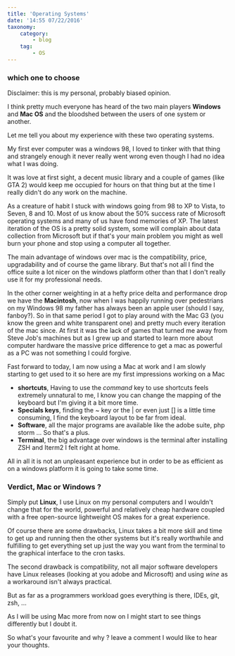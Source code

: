 ```yaml
---
title: 'Operating Systems'
date: '14:55 07/22/2016'
taxonomy:
    category:
        - blog
    tag:
        - OS
---
```


### which one to choose 
 
Disclaimer: this is my personal, probably biased opinion. 
 
I think pretty much everyone has heard of the two main players **Windows** and **Mac OS** and the bloodshed between the users of one system or another. 
 
Let me tell you about my experience with these two operating systems. 
 
My first ever computer was a windows 98, I loved to tinker with that thing and strangely enough it never really went wrong even though I had no idea what I was doing. 
 
It was love at first sight, a decent music library and a couple of games (like GTA 2) would keep me occupied for hours on that thing but at the time I really didn't do any work on the machine. 
 
As a creature of habit I stuck with windows going from 98 to XP to Vista, to Seven, 8 and 10. Most of us know about the 50% success rate of Microsoft operating systems and many of us have fond memories of XP. The latest iteration of the OS is a pretty solid system, some will complain about data collection from Microsoft but if that's your main problem you might as well burn your phone and stop using a computer all together. 
 
The main advantage of windows over mac is the compatibility, price, upgradability and of course the game library. But that's not all I find the office suite a lot nicer on the windows platform other than that I don't really use it for my professional needs. 
 
In the other corner weighting in at a hefty price delta and performance drop we have the **Macintosh**, now when I was happily running over pedestrians on my Windows 98 my father has always been an apple user (should I say, fanboy?). 
So in that same period I got to play around with the Mac G3 (you know the green and white transparent one) and pretty much every iteration of the mac since. At first it was the lack of games that turned me away from Steve Job's machines but as I grew up and started to learn more about computer hardware the massive price difference to get a mac as powerful as a PC was not something I could forgive. 
 
Fast forward to today, I am now using a Mac at work and I am slowly starting to get used to it so here are my first impressions working on a Mac 
 
* **shortcuts**, Having to use the *command* key to use shortcuts feels extremely unnatural to me, I know you can change the mapping of the keyboard but I'm giving it a bit more time. 
* **Specials keys**, finding the ~ key or the | or even just [] is a little time consuming, I find the keyboard layout to be far from ideal. 
* **Software**, all the major programs are available like the adobe suite, php storm ... So that's a plus. 
* **Terminal**, the big advantage over windows is the terminal after installing ZSH and Iterm2 I felt right at home. 
 
All in all it is not an unpleasant experience but in order to be as efficient as on a windows platform it is going to take some time. 
 
### Verdict, Mac or Windows ? 
 
Simply put **Linux**, I use Linux on my personal computers and I wouldn't change that for the world, powerful and relatively cheap hardware coupled with a free open-source lightweight OS makes for a great experience. 
 
Of course there are some drawbacks, Linux takes a bit more skill and time to get up and running then the other systems but it's really worthwhile and fulfilling to get everything set up just the way you  want from the terminal to the graphical interface to the cron tasks. 
 
The second drawback is compatibility, not all major software developers have Linux releases (looking at you adobe and Microsoft) and using *wine* as a workaround isn't always practical. 
 
But as far as a programmers workload goes everything is there, IDEs, git, zsh, ... 
 
As I will be using Mac more from now on I might start to see things differently but I doubt it. 
 
So what's your favourite and why ? leave a comment I would like to hear your thoughts. 